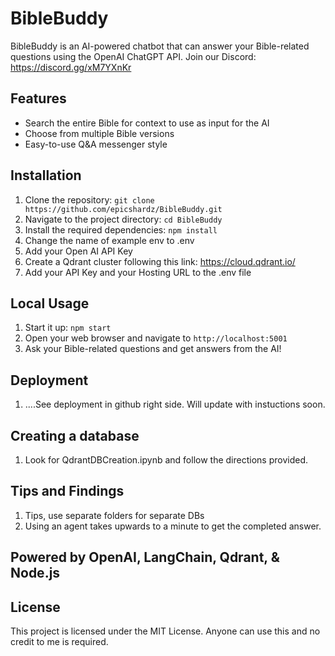 # BibleBuddy

BibleBuddy is an AI-powered chatbot that can answer your Bible-related questions using the OpenAI ChatGPT API.
Join our Discord: https://discord.gg/xM7YXnKr

## Features

- Search the entire Bible for context to use as input for the AI
- Choose from multiple Bible versions
- Easy-to-use Q&A messenger style

## Installation

1. Clone the repository: `git clone https://github.com/epicshardz/BibleBuddy.git`
2. Navigate to the project directory: `cd BibleBuddy`
3. Install the required dependencies: `npm install`
4. Change the name of example env to .env
5. Add your Open AI API Key
6. Create a Qdrant cluster following this link: https://cloud.qdrant.io/
7. Add your API Key and your Hosting URL to the .env file

## Local Usage

1. Start it up: `npm start`
2. Open your web browser and navigate to `http://localhost:5001`
3. Ask your Bible-related questions and get answers from the AI!

## Deployment
1. ....See deployment in github right side. Will update with instuctions soon.

## Creating a database

1. Look for QdrantDBCreation.ipynb and follow the directions provided. 
    
## Tips and Findings
    
1. Tips, use separate folders for separate DBs
2. Using an agent takes upwards to a minute to get the completed answer.

## Powered by OpenAI, LangChain, Qdrant, & Node.js

## License

This project is licensed under the MIT License. Anyone can use this and no credit to me is required.
